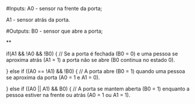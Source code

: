 #Inputs:
A0 - sensor na frente da porta;

A1 - sensor atrás da porta.


#Outputs:
B0 - sensor que abre a porta;

**

if(A1 && !A0 && !B0) { // Se a porta é fechada (B0 = 0) e uma pessoa se aproxima atrás (A1 = 1) a porta não se abre (B0 continua no estado 0).

} else if ((A0 == !A1) && !B0) { // A porta abre (B0 = 1) quando uma pessoa se aproxima da porta (A0 = 1 e A1 = 0).

} else if ((A0 || A1) && B0) { // A porta se mantem aberta (B0 = 1) enquanto a pessoa estiver na frente ou atrás (A0 = 1 ou A1 = 1).
